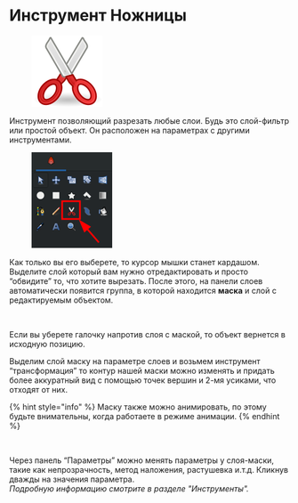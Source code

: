 # Инструмент Ножницы

<div align="left">

<figure><img src="../.gitbook/assets/tool_cutout_icon.png" alt=""><figcaption></figcaption></figure>

</div>

Инструмент позволяющий разрезать любые слои. Будь это слой-фильтр или простой объект. Он расположен на параметрах с другими инструментами.

<figure><img src="../.gitbook/assets/image (3).png" alt=""><figcaption></figcaption></figure>

Как только вы его выберете, то курсор мышки станет кардашом. Выделите слой который вам нужно отредактировать и  просто “обвидите” то, что хотите  вырезать. После этого, на панели слоев автоматически появится группа, в которой находится **маска** и слой с редактируемым объектом.

&#x20;

<figure><img src="https://lh7-us.googleusercontent.com/VSo0QF63fYb9lzskUTlsn64GC1uDCUY43BG4rOB6iE9WaBFu-OdCGqVKrL9bq9JR8kkcq0596Ez918vSMkaoeISPUo7stO13o2GpXqfBJFC5LggWeUX4eRPukWy602UqLoIRumCAGiaLveWB9T8XPnI" alt="" width="375"><figcaption></figcaption></figure>

Если вы уберете галочку напротив слоя с маской, то объект вернется в исходную позицию.&#x20;

Выделим слой маску на параметре слоев и возьмем инструмент “трансформация” то контур нашей маски можно изменять и придать более аккуратный вид с помощью точек вершин и 2-мя усиками, что отходят от них.&#x20;

{% hint style="info" %}
Маску также можно анимировать, по этому будьте внимательны, когда работаете в режиме анимации.&#x20;
{% endhint %}

<figure><img src="https://lh7-us.googleusercontent.com/WS1-cHmKrQDThM4GXGuTGS_hcfIrzVJA8qB2xGl1jn2SJ6WE34AqLiFKoNpdQBV6cVUJbAlWo5VsytBL2JqGScHMLYRhM_rfJmUb5doOwhtiQTBdBP19hrKHSC7V220e34iRdIABH-CmdkQR2QcXT9E" alt=""><figcaption></figcaption></figure>

Через панель “Параметры” можно менять параметры у слоя-маски, такие как непрозрачность, метод наложения, растушевка и.т.д. Кликнув дважды на значения параметра.\
_Подробную информацию смотрите в разделе "Инструменты"._
